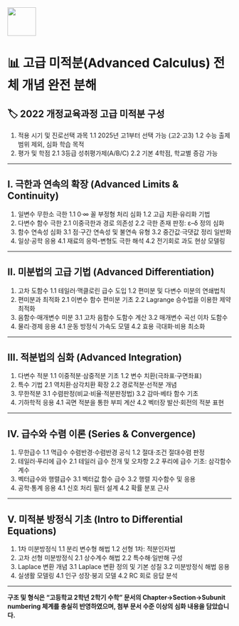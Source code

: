 <img src="https://r2cdn.perplexity.ai/pplx-full-logo-primary-dark%402x.png" style="height:64px;margin-right:32px"/>

# **📊 고급 미적분(Advanced Calculus) 전체 개념 완전 분해**

## 🏷️ 2022 개정교육과정 고급 미적분 구성

1. 적용 시기 및 진로선택 과목
1.1 2025년 고1부터 선택 가능 (고2·고3)
1.2 수능 출제범위 제외, 심화 학습 목적
2. 평가 및 학점
2.1 3등급 성취평가제(A/B/C)
2.2 기본 4학점, 학교별 증감 가능

***

## **Ⅰ. 극한과 연속의 확장 (Advanced Limits \& Continuity)**

1. 일변수 무한소 극한
1.1 0·∞ 꼴 부정형 처리 심화
1.2 고급 치환·유리화 기법
2. 다변수 함수 극한
2.1 이중극한과 경로 의존성
2.2 극한 존재 판정: ε–δ 정의 심화
3. 함수 연속성 심화
3.1 점·구간 연속성 및 불연속 유형
3.2 중간값·극댓값 정리 일반화
4. 일상·공학 응용
4.1 재료의 응력-변형도 극한 해석
4.2 전기회로 과도 현상 모델링

***

## **Ⅱ. 미분법의 고급 기법 (Advanced Differentiation)**

1. 고차 도함수
1.1 테일러·맥클로린 급수 도입
1.2 편미분 및 다변수 미분의 연쇄법칙
2. 편미분과 최적화
2.1 이변수 함수 편미분 기초
2.2 Lagrange 승수법을 이용한 제약 최적화
3. 음함수·매개변수 미분
3.1 고차 음함수 도함수 계산
3.2 매개변수 곡선 이차 도함수
4. 물리·경제 응용
4.1 운동 방정식 가속도 모델
4.2 효용 극대화·비용 최소화

***

## **Ⅲ. 적분법의 심화 (Advanced Integration)**

1. 다변수 적분
1.1 이중적분·삼중적분 기초
1.2 변수 치환(극좌표·구면좌표)
2. 특수 기법
2.1 역치환·삼각치환 확장
2.2 경로적분·선적분 개념
3. 무한적분
3.1 수렴판정(비교·비율·적분판정법)
3.2 감마·베타 함수 기초
4. 기하학적 응용
4.1 곡면 적분을 통한 부피 계산
4.2 벡터장 발산·회전의 적분 표현

***

## **Ⅳ. 급수와 수렴 이론 (Series \& Convergence)**

1. 무한급수
1.1 멱급수 수렴반경·수렴반경 공식
1.2 절대·조건 절대수렴 판정
2. 테일러·푸리에 급수
2.1 테일러 급수 전개 및 오차항
2.2 푸리에 급수 기초: 삼각함수 계수
3. 벡터급수와 행렬급수
3.1 벡터값 함수 급수
3.2 행렬 지수함수 및 응용
4. 공학·통계 응용
4.1 신호 처리 필터 설계
4.2 확률 분포 근사

***

## **Ⅴ. 미적분 방정식 기초 (Intro to Differential Equations)**

1. 1차 미분방정식
1.1 분리 변수형 해법
1.2 선형 1차: 적분인자법
2. 고차 선형 미분방정식
2.1 상수계수 해법
2.2 특수해·일반해 구성
3. Laplace 변환 개념
3.1 Laplace 변환 정의 및 기본 성질
3.2 미분방정식 해법 응용
4. 실생활 모델링
4.1 인구 성장·붕괴 모델
4.2 RC 회로 응답 분석

***

**구조 및 형식은 “고등학교 2학년 2학기 수학” 문서의 Chapter→Section→Subunit numbering 체계를 충실히 반영하였으며, 첨부 문서 수준 이상의 심화 내용을 담았습니다.**

